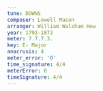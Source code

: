 ```yaml
---
tune: DOWNS
composer: Lowell Mason
arranger: William Walsham How
year: 1792-1872
meter: 7.7.7.3.
key: E♭ Major
anacrusis: 4
meter_error: '0'
time_signature: 4/4
meterError: 0
timeSignature: 4/4
---
```

